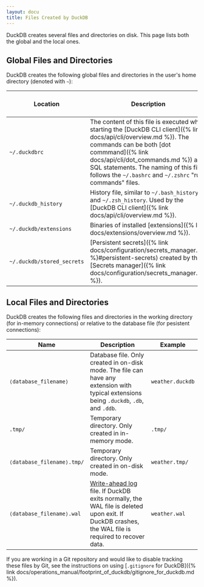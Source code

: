 ```yaml
---
layout: docu
title: Files Created by DuckDB
---
```


DuckDB creates several files and directories on disk. This page lists both the global and the local ones.

## Global Files and Directories

DuckDB creates the following global files and directories in the user's home directory (denoted with `~`):

| Location | Description | Shared between versions | Shared between clients |
|-------|-------------------|--|--|
| `~/.duckdbrc` | The content of this file is executed when starting the [DuckDB CLI client]({% link docs/api/cli/overview.md %}). The commands can be both [dot commmand]({% link docs/api/cli/dot_commands.md %}) and SQL statements. The naming of this file follows the `~/.bashrc` and `~/.zshrc` "run commands" files. | Yes | Only used by CLI |
| `~/.duckdb_history` | History file, similar to `~/.bash_history` and `~/.zsh_history`. Used by the [DuckDB CLI client]({% link docs/api/cli/overview.md %}). | Yes | Only used by CLI |
| `~/.duckdb/extensions` | Binaries of installed [extensions]({% link docs/extensions/overview.md %}). | No | Yes |
| `~/.duckdb/stored_secrets` | [Persistent secrets]({% link docs/configuration/secrets_manager.md %}#persistent-secrets) created by the [Secrets manager]({% link docs/configuration/secrets_manager.md %}). | Yes | Yes |

## Local Files and Directories

DuckDB creates the following files and directories in the working directory (for in-memory connections) or relative to the database file (for pesistent connections):

| Name | Description | Example |
|-------|-------------------|---|
| `⟨database_filename⟩` | Database file. Only created in on-disk mode. The file can have any extension with typical extensions being `.duckdb`, `.db`, and `.ddb`. | `weather.duckdb` |
| `.tmp/` | Temporary directory. Only created in in-memory mode. | `.tmp/` |
| `⟨database_filename⟩.tmp/` | Temporary directory. Only created in on-disk mode. | `weather.tmp/` |
| `⟨database_filename⟩.wal` | [Write-ahead log](https://en.wikipedia.org/wiki/Write-ahead_logging) file. If DuckDB exits normally, the WAL file is deleted upon exit. If DuckDB crashes, the WAL file is required to recover data. | `weather.wal` |

If you are working in a Git repository and would like to disable tracking these files by Git,
see the instructions on using [`.gitignore` for DuckDB]({% link docs/operations_manual/footprint_of_duckdb/gitignore_for_duckdb.md %}).
